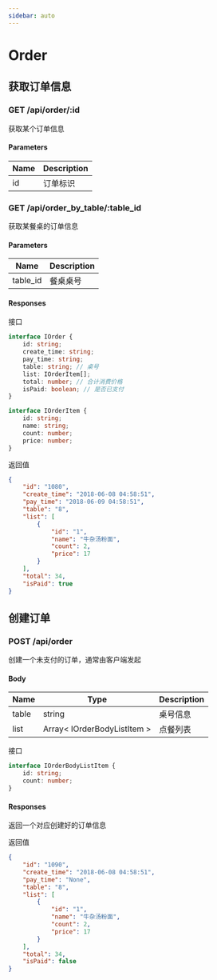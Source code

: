 ```yaml
---
sidebar: auto
---
```


# Order

## 获取订单信息

### GET /api/order/:id

获取某个订单信息

#### Parameters
| Name          | Description           |
| ------------- | --------------------- |
| id            | 订单标识               |



### GET /api/order_by_table/:table_id

获取某餐桌的订单信息

#### Parameters

| Name     | Description |
| -------- | ----------- |
| table_id | 餐桌桌号    |



#### Responses

接口
```typescript
interface IOrder {
    id: string;
    create_time: string;
    pay_time: string;
    table: string; // 桌号
    list: IOrderItem[];
    total: number; // 合计消费价格
    isPaid: boolean; // 是否已支付
}

interface IOrderItem {
    id: string;
    name: string;
    count: number;
    price: number;
}
```

返回值
```json
{
    "id": "1080",
    "create_time": "2018-06-08 04:58:51",
    "pay_time": "2018-06-09 04:58:51",
    "table": "8",
    "list": [
        {
            "id": "1",
            "name": "牛杂汤粉面",
            "count": 2,
            "price": 17
        }
    ],
    "total": 34,
    "isPaid": true
}
```









## 创建订单

### POST /api/order

创建一个未支付的订单，通常由客户端发起

#### Body
| Name          | Type                        | Description           |
| ------------- | ----------------            | --------------------- |
| table         | string                      | 桌号信息               |
| list          | Array< IOrderBodyListItem > | 点餐列表               |

接口
```typescript
interface IOrderBodyListItem {
    id: string;
    count: number;
}
```

#### Responses

返回一个对应创建好的订单信息

返回值
```json
{
    "id": "1090",
    "create_time": "2018-06-08 04:58:51",
    "pay_time": "None",
    "table": "8",
    "list": [
        {
            "id": "1",
            "name": "牛杂汤粉面",
            "count": 2,
            "price": 17
        }
    ],
    "total": 34,
    "isPaid": false
}
```
